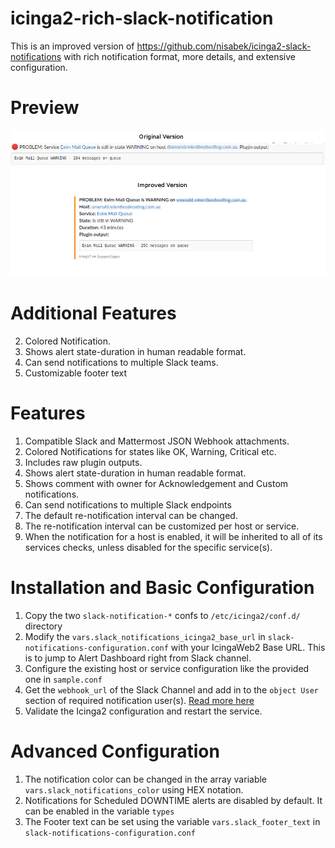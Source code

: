 # icinga2-rich-slack-notification

This is an improved version of https://github.com/nisabek/icinga2-slack-notifications with rich notification format, more details, and extensive configuration.

# Preview
![Sample Notification Preview](https://github.com/seffparker/icinga2-rich-slack-notification/blob/master/preview.png?raw=true "Sample Notification Preview")

# Additional Features
2. Colored Notification.
3. Shows alert state-duration in human readable format.
4. Can send notifications to multiple Slack teams.
5. Customizable footer text

# Features
1. Compatible Slack and Mattermost JSON Webhook attachments.
1. Colored Notifications for states like OK, Warning, Critical etc.
1. Includes raw plugin outputs.
1. Shows alert state-duration in human readable format.
1. Shows comment with owner for Acknowledgement and Custom notifications.
1. Can send notifications to multiple Slack endpoints
1. The default re-notification interval can be changed.
1. The re-notification interval can be customized per host or service.
1. When the notification for a host is enabled, it will be inherited to all of its services checks, unless disabled for the specific service(s).

# Installation and Basic Configuration
1. Copy the two `slack-notification-*` confs to `/etc/icinga2/conf.d/` directory
2. Modify the `vars.slack_notifications_icinga2_base_url` in `slack-notifications-configuration.conf` with your IcingaWeb2 Base URL. This is to jump to Alert Dashboard right from Slack channel.
3. Configure the existing host or service configuration like the provided one in `sample.conf`
4. Get the `webhook_url` of the Slack Channel and add in to the `object User` section of required notification user(s). [Read more here](https://api.slack.com/messaging/webhooks)
5. Validate the Icinga2 configuration and restart the service.

# Advanced Configuration
1. The notification color can be changed in the array variable `vars.slack_notifications_color` using HEX notation.
1. Notifications for Scheduled DOWNTIME alerts are disabled by default. It can be enabled in the variable `types`
1. The Footer text can be set using the variable `vars.slack_footer_text` in `slack-notifications-configuration.conf`
